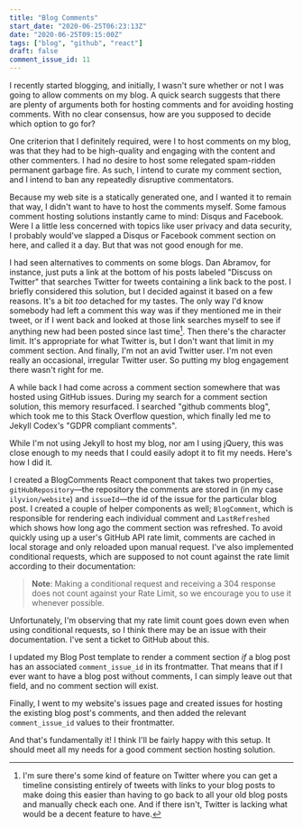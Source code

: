 ```yaml
---
title: "Blog Comments"
start_date: "2020-06-25T06:23:13Z"
date: "2020-06-25T09:15:00Z"
tags: ["blog", "github", "react"]
draft: false
comment_issue_id: 11
---
```


I <Link to="/blog/2020/06/21/hello-world/">recently started blogging</Link>, and initially, I wasn't sure whether or not I was going to allow comments on my blog. A <ExternalLink to="https://duckduckgo.com/?q=should+my+blog+have+comments">quick search</ExternalLink> suggests that there are plenty of arguments both for hosting comments and for avoiding hosting comments. With no clear consensus, how are you supposed to decide which option to go for?

One criterion that I definitely required, were I to host comments on my blog, was that they had to be high-quality and engaging with the content and other commenters. I had no desire to host some relegated spam-ridden permanent garbage fire. As such, I intend to curate my comment section, and I intend to ban any repeatedly disruptive commentators.

Because my web site is a statically generated one, and I wanted it to remain that way, I didn't want to have to host the comments myself. Some famous comment hosting solutions instantly came to mind: Disqus and Facebook. Were I a little less concerned with topics like user privacy and data security, I probably would've slapped a Disqus or Facebook comment section on here, and called it a day. But that was not good enough for me.

I had seen alternatives to comments on some blogs. <ExternalLink to="https://overreacted.io/">Dan Abramov</ExternalLink>, for instance, just puts a link at the bottom of his posts labeled "Discuss on Twitter" that searches Twitter for tweets containing a link back to the post. I briefly considered this solution, but I decided against it based on a few reasons. It's a bit _too_ detached for my tastes. The only way I'd know somebody had left a comment this way was if they mentioned me in their tweet, or if I went back and looked at those link searches myself to see if anything new had been posted since last time[^twitter-features]. Then there's the character limit. It's appropriate for what Twitter is, but I don't want that limit in my comment section. And finally, I'm not an avid Twitter user. I'm not even really an occasional, irregular Twitter user. So putting my blog engagement there wasn't right for me.

A while back I had come across a comment section somewhere that was hosted using GitHub issues. During my search for a comment section solution, this memory resurfaced. I searched <ExternalLink to="https://www.google.com/search?hl=en&q=github%20comments%20blog">"github comments blog"</ExternalLink>, which took me to <ExternalLink to="https://stackoverflow.com/questions/59096243/adding-comments-in-blog-posts-on-github-pages">this Stack Overflow question</ExternalLink>, which finally led me to <ExternalLink to="https://jekyllcodex.org/blog/gdpr-compliant-comment/">Jekyll Codex's "GDPR compliant comments"</ExternalLink>.

While I'm not using Jekyll to host my blog, nor am I using jQuery, this was close enough to my needs that I could easily adopt it to fit my needs. Here's how I did it.

I created a <ExternalLink to="https://github.com/ilyvion/website/blob/master/src/components/blogComments.js">BlogComments React component</ExternalLink> that takes two properties, `gitHubRepository`—the repository the comments are stored in (in my case `ilyvion/website`) and `issueId`—the id of the issue for the particular blog post. I created a couple of helper components as well; `BlogComment`, which is responsible for rendering each individual comment and `LastRefreshed` which shows how long ago the comment section was refreshed. To avoid quickly using up a user's GitHub API rate limit, comments are cached in local storage and only reloaded upon manual request. I've also implemented conditional requests, which are supposed to not count against the rate limit according to <ExternalLink to="https://developer.github.com/v3/#conditional-requests">their documentation</ExternalLink>:

> **Note**: Making a conditional request and receiving a 304 response does not count against your Rate Limit, so we encourage you to use it whenever possible.

Unfortunately, I'm observing that my rate limit count goes down even when using conditional requests, so I think there may be an issue with their documentation. I've sent a ticket to GitHub about this.

I updated my <ExternalLink to="https://github.com/ilyvion/website/blob/master/src/templates/blogPost.js">Blog Post template</ExternalLink> to render a comment section _if_ a blog post has an associated `comment_issue_id` in its frontmatter. That means that if I ever want to have a blog post without comments, I can simply leave out that field, and no comment section will exist.

Finally, I went to my <ExternalLink to="https://github.com/ilyvion/website/issues">website's issues page</ExternalLink> and created issues for hosting the existing blog post's comments, and then added the relevant `comment_issue_id` values to their frontmatter.

And that's fundamentally it! I think I'll be fairly happy with this setup. It should meet all my needs for a good comment section hosting solution.

[^twitter-features]: I'm sure there's some kind of feature on Twitter where you can get a timeline consisting entirely of tweets with links to your blog posts to make doing this easier than having to go back to all your old blog posts and manually check each one. And if there isn't, Twitter is lacking what would be a decent feature to have.
